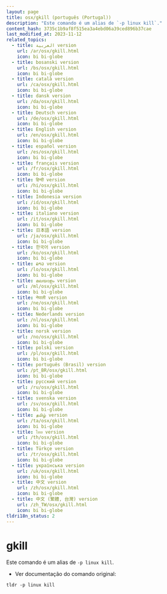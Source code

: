 ```yaml
---
layout: page
title: osx/gkill (português (Portugal))
description: "Este comando é um alias de `-p linux kill`."
content_hash: 3735c1b9af8f515ea3a4ebd06a39ced896b37cae
last_modified_at: 2023-11-12
related_topics:
  - title: العربية version
    url: /ar/osx/gkill.html
    icon: bi bi-globe
  - title: bosanski version
    url: /bs/osx/gkill.html
    icon: bi bi-globe
  - title: català version
    url: /ca/osx/gkill.html
    icon: bi bi-globe
  - title: dansk version
    url: /da/osx/gkill.html
    icon: bi bi-globe
  - title: Deutsch version
    url: /de/osx/gkill.html
    icon: bi bi-globe
  - title: English version
    url: /en/osx/gkill.html
    icon: bi bi-globe
  - title: español version
    url: /es/osx/gkill.html
    icon: bi bi-globe
  - title: français version
    url: /fr/osx/gkill.html
    icon: bi bi-globe
  - title: हिन्दी version
    url: /hi/osx/gkill.html
    icon: bi bi-globe
  - title: Indonesia version
    url: /id/osx/gkill.html
    icon: bi bi-globe
  - title: italiano version
    url: /it/osx/gkill.html
    icon: bi bi-globe
  - title: 日本語 version
    url: /ja/osx/gkill.html
    icon: bi bi-globe
  - title: 한국어 version
    url: /ko/osx/gkill.html
    icon: bi bi-globe
  - title: ລາວ version
    url: /lo/osx/gkill.html
    icon: bi bi-globe
  - title: മലയാളം version
    url: /ml/osx/gkill.html
    icon: bi bi-globe
  - title: नेपाली version
    url: /ne/osx/gkill.html
    icon: bi bi-globe
  - title: Nederlands version
    url: /nl/osx/gkill.html
    icon: bi bi-globe
  - title: norsk version
    url: /no/osx/gkill.html
    icon: bi bi-globe
  - title: polski version
    url: /pl/osx/gkill.html
    icon: bi bi-globe
  - title: português (Brasil) version
    url: /pt_BR/osx/gkill.html
    icon: bi bi-globe
  - title: русский version
    url: /ru/osx/gkill.html
    icon: bi bi-globe
  - title: svenska version
    url: /sv/osx/gkill.html
    icon: bi bi-globe
  - title: தமிழ் version
    url: /ta/osx/gkill.html
    icon: bi bi-globe
  - title: ไทย version
    url: /th/osx/gkill.html
    icon: bi bi-globe
  - title: Türkçe version
    url: /tr/osx/gkill.html
    icon: bi bi-globe
  - title: українська version
    url: /uk/osx/gkill.html
    icon: bi bi-globe
  - title: 中文 version
    url: /zh/osx/gkill.html
    icon: bi bi-globe
  - title: 中文 (繁體, 台灣) version
    url: /zh_TW/osx/gkill.html
    icon: bi bi-globe
tldri18n_status: 2
---
```

# gkill

Este comando é um alias de `-p linux kill`.

- Ver documentação do comando original:

`tldr -p linux kill`
